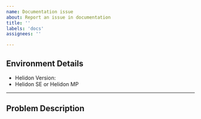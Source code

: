 ```yaml
---
name: Documentation issue
about: Report an issue in documentation
title: ''
labels: 'docs'
assignees: ''

---
```


## Environment Details
* Helidon Version:
* Helidon SE or Helidon MP

----------

## Problem Description


